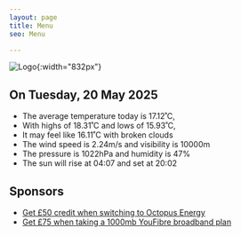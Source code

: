 ```yaml
---
layout: page
title: Menu
seo: Menu

---
```


![Logo](/images/logo.jpg){:width="832px"}

<!-- weather_marker starts -->
## On Tuesday, 20 May 2025

- The average temperature today is 17.12˚C,
- With highs of 18.31˚C and lows of 15.93˚C,
- It may feel like 16.11˚C with broken clouds
- The wind speed is 2.24m/s and visibility is 10000m
- The pressure is 1022hPa and humidity is 47%
- The sun will rise at 04:07 and set at 20:02

<!-- weather_marker ends -->

## Sponsors

- [Get £50 credit when switching to Octopus Energy](https://bit.ly/3oD1nnS)
- [Get £75 when taking a 1000mb YouFibre broadband plan](https://aklam.io/91zWhU?)
